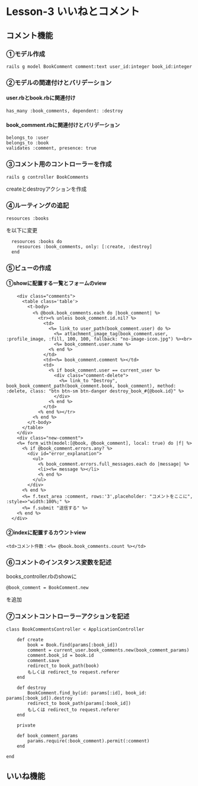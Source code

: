 # Lesson-3 いいねとコメント

## コメント機能

### ①モデル作成
```
rails g model BookComment comment:text user_id:integer book_id:integer
```
### ②モデルの関連付けとバリデーション
#### user.rbとbook.rbに関連付け

```
has_many :book_comments, dependent: :destroy
```
#### book_comment.rbに関連付けとバリデーション
```
belongs_to :user
belongs_to :book
validates :comment, presence: true
```
### ③コメント用のコントローラーを作成
```
rails g controller BookComments
```
createとdestroyアクションを作成

### ④ルーティングの追記
```
resources :books
```
を以下に変更
```
  resources :books do
    resources :book_comments, only: [:create, :destroy]
  end
```  
### ⑤ビューの作成
#### ①showに配置する一覧とフォームのview
    
        <div class="comments">
          <table class='table'>
            <t-body>
              <% @book.book_comments.each do |book_comment| %>　
                <tr><% unless book_comment.id.nil? %>
                  <td>
                    <%= link_to user_path(book_comment.user) do %>
                      <%= attachment_image_tag(book_comment.user, :profile_image, :fill, 100, 100, fallback: "no-image-icon.jpg") %><br>
                      <%= book_comment.user.name %>
                    <% end %>
                  </td>
                  <td><%= book_comment.comment %></td>
                  <td>
                    <% if book_comment.user == current_user %>
                      <div class="comment-delete">
                        <%= link_to "Destroy", book_book_comment_path(book_comment.book, book_comment), method: :delete, class: "btn btn-sm btn-danger destroy_book_#{@book.id}" %>
                      </div>
                    <% end %>
                  </td>
                <% end %></tr>
              <% end %>
            </t-body>
          </table>
        </div>
        <div class="new-comment">
        <%= form_with(model:[@book, @book_comment], local: true) do |f| %>
          <% if @book_comment.errors.any? %>
            <div id="error_explanation">
              <ul>
                <% book_comment.errors.full_messages.each do |message| %>
                <li><%= message %></li>
                <% end %>
              </ul>
            </div>
          <% end %>
          <%= f.text_area :comment, rows:'3',placeholder: "コメントをここに", :style=>"width:100%;" %>
          <%= f.submit "送信する" %>
        <% end %>
      </div> 
    
#### ②indexに配置するカウントview
```
<td>コメント件数：<%= @book.book_comments.count %></td>
```
### ⑥コメントのインスタンス変数を記述
 books_controller.rbのshowに
 ```
 @book_comment = BookComment.new
 ```
 を追加
### ⑦コメントコントローラーアクションを記述
```
class BookCommentsController < ApplicationController
    
    def create
        book = Book.find(params[:book_id])
        comment = current_user.book_comments.new(book_comment_params)
        comment.book_id = book.id
        comment.save
        redirect_to book_path(book)
        もしくは redirect_to request.referer
    end
    
    def destroy
        BookComment.find_by(id: params[:id], book_id: params[:book_id]).destroy
        redirect_to book_path(params[:book_id])
        もしくは redirect_to request.referer
    end
    
    private

    def book_comment_params
        params.require(:book_comment).permit(:comment)
    end
    
end
```
## いいね機能
